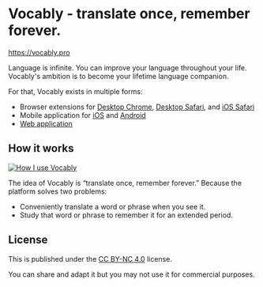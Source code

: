 # Vocably - translate once, remember forever.

https://vocably.pro

Language is infinite. You can improve your language throughout your life. Vocably's ambition is to become your lifetime language companion.

For that, Vocably exists in multiple forms:

- Browser extensions for [Desktop Chrome](https://chromewebstore.google.com/detail/vocably/baocigmmhhdemijfjnjdidbkfgpgogmb), [Desktop Safari](https://apps.apple.com/app/vocably-for-safari/id6464076425), and [iOS Safari](https://apps.apple.com/app/vocably-pro-language-cards/id1641258757)
- Mobile application for [iOS](https://apps.apple.com/app/vocably-pro-language-cards/id1641258757) and [Android](https://play.google.com/store/apps/details?id=com.vocablypro)
- [Web application](https://app.vocably.pro)

## How it works

[![How I use Vocably](assets/how-i-use-vocably.png?raw=true)](https://youtu.be/UwNog9yKCeA)

The idea of Vocably is “translate once, remember forever.” Because the platform solves two problems:

- Conveniently translate a word or phrase when you see it.
- Study that word or phrase to remember it for an extended period.

## License

This is published under the [CC BY-NC 4.0](https://creativecommons.org/licenses/by-nc/4.0/) license.

You can share and adapt it but you may not use it for commercial purposes.
